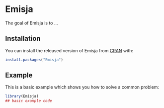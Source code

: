 
# Emisja

<!-- badges: start -->
<!-- badges: end -->

The goal of Emisja is to ...

## Installation

You can install the released version of Emisja from [CRAN](https://CRAN.R-project.org) with:

``` r
install.packages("Emisja")
```

## Example

This is a basic example which shows you how to solve a common problem:

``` r
library(Emisja)
## basic example code
```

